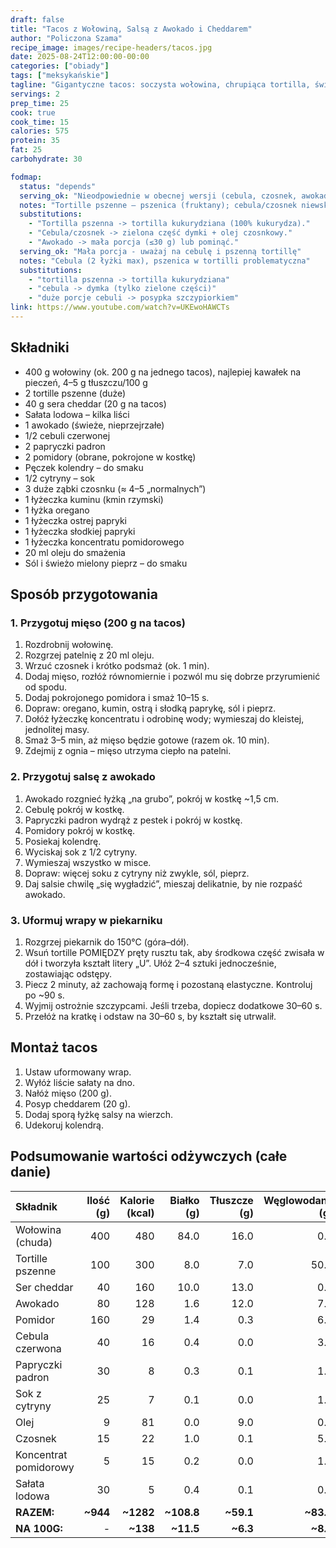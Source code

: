 ```yaml
---
draft: false
title: "Tacos z Wołowiną, Salsą z Awokado i Cheddarem"
author: "Policzona Szama"
recipe_image: images/recipe-headers/tacos.jpg
date: 2025-08-24T12:00:00-00:00
categories: ["obiady"]
tags: ["meksykańskie"]
tagline: "Gigantyczne tacos: soczysta wołowina, chrupiąca tortilla, świeża salsa i dużo cheddara."
servings: 2
prep_time: 25
cook: true
cook_time: 15
calories: 575
protein: 35
fat: 25
carbohydrate: 30

fodmap:
  status: "depends"
  serving_ok: "Nieodpowiednie w obecnej wersji (cebula, czosnek, awokado)"
  notes: "Tortille pszenne – pszenica (fruktany); cebula/czosnek niewskazane; awokado wysokie FODMAP (sorbitol) w większych porcjach."
  substitutions:
    - "Tortilla pszenna -> tortilla kukurydziana (100% kukurydza)."
    - "Cebula/czosnek -> zielona część dymki + olej czosnkowy."
    - "Awokado -> mała porcja (≤30 g) lub pominąć."
  serving_ok: "Mała porcja - uważaj na cebulę i pszenną tortillę"
  notes: "Cebula (2 łyżki max), pszenica w tortilli problematyczna"
  substitutions:
    - "tortilla pszenna -> tortilla kukurydziana"
    - "cebula -> dymka (tylko zielone części)"
    - "duże porcje cebuli -> posypka szczypiorkiem"
link: https://www.youtube.com/watch?v=UKEwoHAWCTs
---
```


## Składniki

- 400 g wołowiny (ok. 200 g na jednego tacos), najlepiej kawałek na pieczeń, 4–5 g tłuszczu/100 g
- 2 tortille pszenne (duże)
- 40 g sera cheddar (20 g na tacos)
- Sałata lodowa – kilka liści
- 1 awokado (świeże, nieprzejrzałe)
- 1/2 cebuli czerwonej
- 2 papryczki padron
- 2 pomidory (obrane, pokrojone w kostkę)
- Pęczek kolendry – do smaku
- 1/2 cytryny – sok
- 3 duże ząbki czosnku (≈ 4–5 „normalnych”)
- 1 łyżeczka kuminu (kmin rzymski)
- 1 łyżka oregano
- 1 łyżeczka ostrej papryki
- 1 łyżeczka słodkiej papryki
- 1 łyżeczka koncentratu pomidorowego
- 20 ml oleju do smażenia
- Sól i świeżo mielony pieprz – do smaku

## Sposób przygotowania

### 1. Przygotuj mięso (200 g na tacos)

1. Rozdrobnij wołowinę.
2. Rozgrzej patelnię z 20 ml oleju.
3. Wrzuć czosnek i krótko podsmaż (ok. 1 min).
4. Dodaj mięso, rozłóż równomiernie i pozwól mu się dobrze przyrumienić od spodu.
5. Dodaj pokrojonego pomidora i smaż 10–15 s.
6. Dopraw: oregano, kumin, ostrą i słodką paprykę, sól i pieprz.
7. Dołóż łyżeczkę koncentratu i odrobinę wody; wymieszaj do kleistej, jednolitej masy.
8. Smaż 3–5 min, aż mięso będzie gotowe (razem ok. 10 min).
9. Zdejmij z ognia – mięso utrzyma ciepło na patelni.


### 2. Przygotuj salsę z awokado

1. Awokado rozgnieć łyżką „na grubo”, pokrój w kostkę ~1,5 cm.
2. Cebulę pokrój w kostkę.
3. Papryczki padron wydrąż z pestek i pokrój w kostkę.
4. Pomidory pokrój w kostkę.
5. Posiekaj kolendrę.
6. Wyciskaj sok z 1/2 cytryny.
7. Wymieszaj wszystko w misce.
8. Dopraw: więcej soku z cytryny niż zwykle, sól, pieprz.
9. Daj salsie chwilę „się wygładzić”, mieszaj delikatnie, by nie rozpaść awokado.

### 3. Uformuj wrapy w piekarniku

1. Rozgrzej piekarnik do 150°C (góra–dół).
2. Wsuń tortille POMIĘDZY pręty rusztu tak, aby środkowa część zwisała w dół i tworzyła kształt litery „U”. Ułóż 2–4 sztuki jednocześnie, zostawiając odstępy.
3. Piecz 2 minuty, aż zachowają formę i pozostaną elastyczne. Kontroluj po ~90 s.
4. Wyjmij ostrożnie szczypcami. Jeśli trzeba, dopiecz dodatkowe 30–60 s.
5. Przełóż na kratkę i odstaw na 30–60 s, by kształt się utrwalił.


## Montaż tacos

1. Ustaw uformowany wrap.
2. Wyłóż liście sałaty na dno.
3. Nałóż mięso (200 g).
4. Posyp cheddarem (20 g).
5. Dodaj sporą łyżkę salsy na wierzch.
6. Udekoruj kolendrą.

## Podsumowanie wartości odżywczych (całe danie)

| Składnik | Ilość (g) | Kalorie (kcal) | Białko (g) | Tłuszcze (g) | Węglowodany (g) |
| :--- | ---: | ---: | ---: | ---: | ---: |
| Wołowina (chuda) | 400 | 480 | 84.0 | 16.0 | 0.0 |
| Tortille pszenne | 100 | 300 | 8.0 | 7.0 | 50.0 |
| Ser cheddar | 40 | 160 | 10.0 | 13.0 | 0.5 |
| Awokado | 80 | 128 | 1.6 | 12.0 | 7.2 |
| Pomidor | 160 | 29 | 1.4 | 0.3 | 6.2 |
| Cebula czerwona | 40 | 16 | 0.4 | 0.0 | 3.7 |
| Papryczki padron | 30 | 8 | 0.3 | 0.1 | 1.8 |
| Sok z cytryny | 25 | 7 | 0.1 | 0.0 | 1.7 |
| Olej | 9 | 81 | 0.0 | 9.0 | 0.0 |
| Czosnek | 15 | 22 | 1.0 | 0.1 | 5.0 |
| Koncentrat pomidorowy | 5 | 15 | 0.2 | 0.0 | 1.0 |
| Sałata lodowa | 30 | 5 | 0.4 | 0.1 | 0.9 |
| **RAZEM:** | **~944** | **~1282** | **~108.8** | **~59.1** | **~83.2** |
| **NA 100G:** | - | **~138** | **~11.5** | **~6.3** | **~8.8** |
